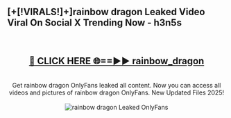 <h2>[+[!VIRALS!]+]rainbow dragon Leaked Video Viral On Social X Trending Now - h3n5s</h2>
<br>
<div align="center">
<h2><a href="https://libra.edu.pl?rainbow_dragon" rel="nofollow">🔴 CLICK HERE 🌐==►► rainbow_dragon</a></h2>
<br>
Get rainbow dragon OnlyFans leaked all content. Now you can access all videos and pictures of rainbow dragon OnlyFans. New Updated Files 2025!
<br>
<br>
<a href="https://libra.edu.pl?rainbow_dragon" rel="nofollow" data-target="animated-image.originalLink"><img src="https://i.ibb.co.com/WyWwxjT/player-gif2.gif" alt="rainbow dragon Leaked OnlyFans" style="max-width: 100%; display: inline-block;" data-target="animated-image.originalImage"></a>
</div>
<br>
